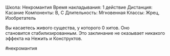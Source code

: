 Школа: Некромантия
Время накладывания: 1 действие
Дистанция: Касание
Компоненты: В, С
Длительность: Мгновенная
Классы: Жрец, Изобретатель

Вы касаетесь живого существа, у которого 0 хитов. Оно становится стабилизированным. Это заклинание не оказывает никакого эффекта на Нежить и Конструктов.

#некромантия 